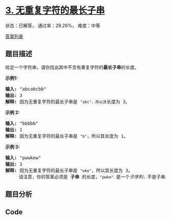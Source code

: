 # [3. 无重复字符的最长子串](https://leetcode-cn.com/problems/longest-substring-without-repeating-characters)

状态：已解答， 通过率：29.26%， 难度：中等

[答案列表](Solutions/answer_list.md)

## 题目描述
给定一个字符串，请你找出其中不含有重复字符的**最长子串**的长度。

**示例1:**

<pre><strong>输入: </strong>&quot;abcabcbb&quot;
<strong>输出: </strong>3 
<strong>解释:</strong> 因为无重复字符的最长子串是 <code>&quot;abc&quot;，所以其</code>长度为 3。
</pre>

**示例 2:**

<pre><strong>输入: </strong>&quot;bbbbb&quot;
<strong>输出: </strong>1
<strong>解释: </strong>因为无重复字符的最长子串是 <code>&quot;b&quot;</code>，所以其长度为 1。
</pre>

**示例 3:**

<pre><strong>输入: </strong>&quot;pwwkew&quot;
<strong>输出: </strong>3
<strong>解释: </strong>因为无重复字符的最长子串是&nbsp;<code>&quot;wke&quot;</code>，所以其长度为 3。
&nbsp;    请注意，你的答案必须是 <strong>子串 </strong>的长度，<code>&quot;pwke&quot;</code>&nbsp;是一个<em>子序列，</em>不是子串。
</pre>


## 题目分析


## Code

